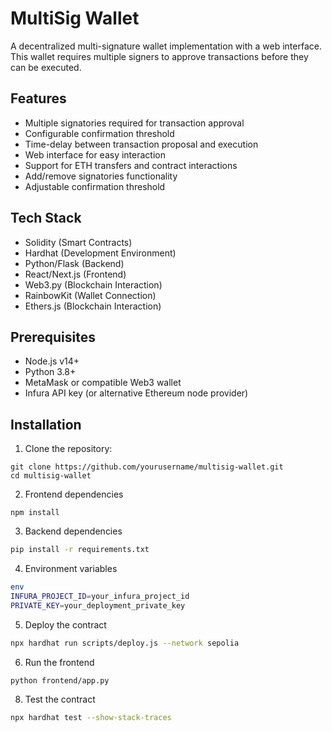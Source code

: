 # MultiSig Wallet

A decentralized multi-signature wallet implementation with a web interface. This wallet requires multiple signers to approve transactions before they can be executed.

## Features

- Multiple signatories required for transaction approval
- Configurable confirmation threshold
- Time-delay between transaction proposal and execution
- Web interface for easy interaction
- Support for ETH transfers and contract interactions
- Add/remove signatories functionality
- Adjustable confirmation threshold

## Tech Stack

- Solidity (Smart Contracts)
- Hardhat (Development Environment)
- Python/Flask (Backend)
- React/Next.js (Frontend)
- Web3.py (Blockchain Interaction)
- RainbowKit (Wallet Connection)
- Ethers.js (Blockchain Interaction)

## Prerequisites

- Node.js v14+
- Python 3.8+
- MetaMask or compatible Web3 wallet
- Infura API key (or alternative Ethereum node provider)

## Installation

1. Clone the repository:
```
git clone https://github.com/yourusername/multisig-wallet.git
cd multisig-wallet
```

2. Frontend dependencies
```
npm install
```

3. Backend dependencies
``` bash
pip install -r requirements.txt
```

4. Environment variables
``` bash
env
INFURA_PROJECT_ID=your_infura_project_id
PRIVATE_KEY=your_deployment_private_key
```

5. Deploy the contract
``` bash
npx hardhat run scripts/deploy.js --network sepolia
```

6. Run the frontend
``` bash
python frontend/app.py
```

8. Test the contract
``` bash
npx hardhat test --show-stack-traces
```